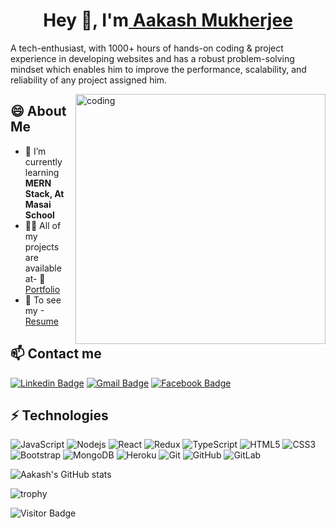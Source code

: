 
<h1 align="center">Hey 👋, I'm<a href="https://github.com/blackcode1996/"> Aakash Mukherjee</a></h1> 


A tech-enthusiast, with 1000+ hours of hands-on
coding & project experience in developing websites and has a robust problem-solving mindset which
enables him to improve the performance, scalability,
and reliability of any project assigned him.


<img align="right" alt="coding" width="400" src="https://camo.githubusercontent.com/e20822b4282c07ffd010cd05f855a6561d3b62358ca9e607e4901288dd748fcb/68747470733a2f2f63646e2e6472696262626c652e636f6d2f75736572732f323133313939332f73637265656e73686f74732f343934383733362f74686f75676874776f726b732d6769665f6472696262626c652e676966"/>



## 😄 About Me

- 🌱 I’m currently learning **MERN Stack, At Masai School**
- 👨‍💻 All of my projects are available at- 📑[Portfolio](https://blackcode1996.github.io/)
- 📄  To see my -[Resume](https://drive.google.com/drive/folders/13CM2D4fn4LYQjxQRT0YMTctPsdgMDuJn?usp=sharing)




## 📫 Contact me

[![Linkedin Badge](https://img.shields.io/badge/-Aakash-blue?style=flat-square&logo=Linkedin&logoColor=white&link=https://www.linkedin.com/in/aakash-mukherjee-blackcode1996/)](https://www.linkedin.com/in/aakash-mukherjee-blackcode1996/)
[![Gmail Badge](https://img.shields.io/badge/-aakashmukherjee1996@gmail.com-c14438?style=flat-square&logo=Gmail&logoColor=white&link=mailto:aakashmukherjee1996@gmail.com)](mailto:aakashmukherjee1996@gmail.com)
[![Facebook Badge](https://img.shields.io/badge/aakash.mukherjee.58-1877F2?style=flat-square&logo=facebook&logoColor=white&link=https://www.facebook.com/aakash.mukherjee.58)](https://www.facebook.com/aakash.mukherjee.58)




## ⚡ Technologies

![JavaScript](https://img.shields.io/badge/-JavaScript-black?style=flat-square&logo=javascript)
![Nodejs](https://img.shields.io/badge/-Nodejs-black?style=flat-square&logo=Node.js)
![React](https://img.shields.io/badge/-React-black?style=flat-square&logo=react)
![Redux](https://img.shields.io/badge/-Redux-black?style=flat-square&logo=redux)
![TypeScript](https://img.shields.io/badge/-TypeScript-007ACC?style=flat-square&logo=typescript)
![HTML5](https://img.shields.io/badge/-HTML5-E34F26?style=flat-square&logo=html5&logoColor=white)
![CSS3](https://img.shields.io/badge/-CSS3-1572B6?style=flat-square&logo=css3)
![Bootstrap](https://img.shields.io/badge/-Bootstrap-563D7C?style=flat-square&logo=bootstrap)
![MongoDB](https://img.shields.io/badge/-MongoDB-black?style=flat-square&logo=mongodb)
![Heroku](https://img.shields.io/badge/-Heroku-430098?style=flat-square&logo=heroku)
![Git](https://img.shields.io/badge/-Git-black?style=flat-square&logo=git)
![GitHub](https://img.shields.io/badge/-GitHub-181717?style=flat-square&logo=github)
![GitLab](https://img.shields.io/badge/-GitLab-FCA121?style=flat-square&logo=gitlab)


![Aakash's GitHub stats](https://github-readme-stats.vercel.app/api?username=blackcode1996&count_private=true&theme=dark&animations=true)

![trophy](https://github-profile-trophy.vercel.app/?username=blackcode1996&theme=onedark=ryo-ma)


![Visitor Badge](https://visitor-badge.laobi.icu/badge?page_id=blackcode1996.blackcode1996)

<!--
**blackcode1996/blackcode1996** is a ✨ _special_ ✨ repository because its `README.md` (this file) appears on your GitHub profile.

Here are some ideas to get you started:

- 🔭 I’m currently working on ...
- 🌱 I’m currently learning ...
- 👯 I’m looking to collaborate on ...
- 🤔 I’m looking for help with ...
- 💬 Ask me about ...
- 📫 How to reach me: ...
- 😄 Pronouns: ...
- ⚡ Fun fact: ...
-->
